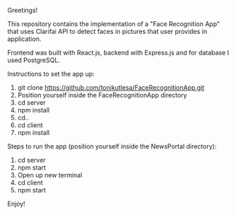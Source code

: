 Greetings!

This repository contains the implementation of a "Face Recognition App" that uses Clarifai API to detect faces in pictures that user provides in application.

Frontend was built with React.js, backend with Express.js and for database I used PostgreSQL.

Instructions to set the app up:

1. git clone https://github.com/tonikutlesa/FaceRecognitionApp.git
2. Position yourself inside the FaceRecognitionApp directory
3. cd server
4. npm install
5. cd..
6. cd client
7. npm install

Steps to run the app (position yourself inside the NewsPortal directory):

1. cd server
2. npm start
3. Open up new terminal
4. cd client
5. npm start

Enjoy!
